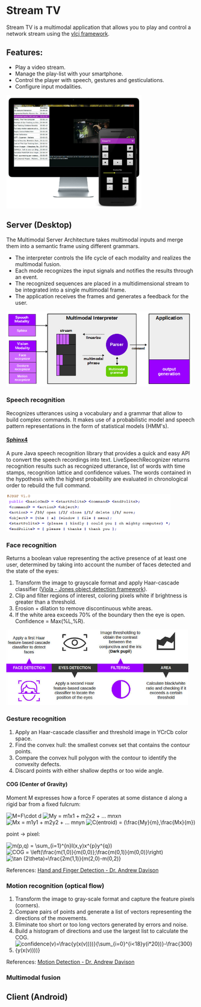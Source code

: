 # Stream TV
Stream TV is a multimodal application that allows you to play and control a network stream using the <a href="https://github.com/caprica/vlcj">vlcj framework</a>.

## Features:
- Play a video stream.
- Manage the play-list with your smartphone.
- Control the player with speech, gestures and gesticulations.
- Configure input modalities.

<img src="screenshot/stv.jpg?raw=true" height="300"/>

## Server (Desktop)

The Multimodal Server Architecture takes multimodal inputs and merge them into a semantic frame using different grammars.

- The interpreter controls the life cycle of each modality and realizes the multimodal fusion.
- Each mode recognizes the input signals and notifies the results through an event.
- The recognized sequences are placed in a multidimensional stream to be integrated into a single multimodal frame.
- The application receives the frames and generates a feedback for the user.
  
<img src="screenshot/server.jpg?raw=true" height="200"/>
 
### Speech recognition
Recognizes utterances using a vocabulary and a grammar that allow to build complex commands. It makes use of a probabilistic model and speech pattern representations in the form of statistical models (HMM's).

#### <a target="_blank" href="https://www.google.com/url?sa=t&rct=j&q=&esrc=s&source=web&cd=1&cad=rja&uact=8&ved=2ahUKEwj184Tb347fAhV9AxAIHespAdEQFjAAegQIBxAB&url=http%3A%2F%2Fcmusphinx.github.io%2Fwiki%2Ftutorialsphinx4%2F&usg=AOvVaw2l0Xwk5SxF7nmOmLPsNobO">Sphinx4</a>
A pure Java speech recognition library that provides a quick and easy API to convert the speech recordings into text. 
LiveSpeechRecognizer returns recognition results such as recognized utterance, list of words with time stamps, recognition lattice and confidence values. The words contained in the hypothesis with the highest probability are evaluated in chronological order to rebuild the full command.

<img src="screenshot/jsgf.png" height="100"/>

### Face recognition

Returns a boolean value representing the active presence of at least one user, determined by taking into account the number of faces detected and the state of the eyes:

1. Transform the image to grayscale format and apply Haar-cascade classifier (<a target="_blank" href="https://en.wikipedia.org/wiki/Viola%E2%80%93Jones_object_detection_framework">Viola - Jones object detection framework</a>).
2. Clip and filter regions of interest, coloring pixels white if brightness is greater than a threshold.
3. Erosion + dilation to remove discontinuous white areas.
4. If the white area exceeds 70% of the boundary then the eye is open. Confidence = Max(%L,%R).

<img src="screenshot/face.jpg?raw=true" height="200"/>

### Gesture recognition
1. Apply an Haar-cascade classifier and threshold image in YCrCb color space.
2. Find the convex hull: the smallest convex set that contains the contour points.
3. Compare the convex hull polygon with the contour to identify the convexity defects.
4. Discard points with either shallow depths or too wide angle.

#### COG (Center of Gravity)
Moment M expresses how a force F operates at some distance d along a rigid bar from a fixed fulcrum: 

<img src="https://latex.codecogs.com/gif.latex?M=F\cdot&space;d" title="M=F\cdot d" />

<img src="https://latex.codecogs.com/gif.latex?My&space;=&space;m1x1&space;&plus;&space;m2x2&space;&plus;&space;...&space;mnxn" title="My = m1x1 + m2x2 + ... mnxn" />

<img src="https://latex.codecogs.com/gif.latex?Mx&space;=&space;m1y1&space;&plus;&space;m2y2&space;&plus;&space;...&space;mnyn" title="Mx = m1y1 + m2y2 + ... mnyn" />

<img src="https://latex.codecogs.com/gif.latex?C(entroid)&space;=&space;(\frac{My}{m},\frac{Mx}{m})" title="C(entroid) = (\frac{My}{m},\frac{Mx}{m})" />

point -> pixel:

<img src="https://latex.codecogs.com/gif.latex?m(p,q)&space;=&space;\sum_{i=1}^{n}I(x,y)x^{p}y^{q})" title="m(p,q) = \sum_{i=1}^{n}I(x,y)x^{p}y^{q})" />

<img src="https://latex.codecogs.com/gif.latex?COG&space;=&space;\left(\frac{m(1,0)}{m(0,0)};\frac{m(0,1)}{m(0,0)}\right)" title="COG = \left(\frac{m(1,0)}{m(0,0)};\frac{m(0,1)}{m(0,0)}\right)" />

<img src="https://latex.codecogs.com/gif.latex?\tan&space;(2\theta)=\frac{2m(1,1)}{m(2,0)-m(0,2)}" title="\tan (2\theta)=\frac{2m(1,1)}{m(2,0)-m(0,2)}" />

References: <a target="_blank" href="http://fivedots.coe.psu.ac.th/~ad/jg/nui055/index.html">Hand and Finger Detection - Dr. Andrew Davison</a>

### Motion recognition (optical flow)

1. Transform the image to gray-scale format and capture the feature pixels (corners).
2. Compare pairs of points and generate a list of vectors representing the directions of the movements.
3. Eliminate too short or too long vectors generated by errors and noise.
4. Build a histogram of directions and use the largest list to calculate the COG.
5. <img src="https://latex.codecogs.com/gif.latex?confidence(v)=\frac{y(x(v))))}{\sum_{i=0}^{i<18}y(i*20))}-\frac{300}{y(x(v))))}" title="confidence(v)=\frac{y(x(v))))}{\sum_{i=0}^{i<18}y(i*20))}-\frac{300}{y(x(v))))}" />

References: <a target="_blank" href="http://fivedots.coe.psu.ac.th/~ad/jg/nui03/index.html">Motion Detection - Dr. Andrew Davison</a>

### Multimodal fusion

## Client (Android)
